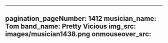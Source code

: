 ------
pagination_pageNumber: 1412
musician_name: Tom
band_name: Pretty Vicious
img_src: images/musician1438.png
onmouseover_src: 
------